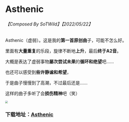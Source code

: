 # Asthenic

###### 【Composed By SoTWild】【2022/05/22】

Asthenic（虚弱）。这是我的**第一首原创曲**子，可能不怎么好。

里面有**大量重复**的乐段，旋律不断地**上升**，最后**终于A2音**。

大概是表达了虚弱事物**屡次尝试未果**的**循环和绝望**吧……

也还可以感受到**些许静谧和希望**，

于是曲子慢慢到了高潮，不过最后还是……

这样的曲子多听了会**损伤精神**吧（笑）

<img src="https://i2.imgu.cc/images/2022/05/22/CtKKr.png" style="zoom:50%;" />



### 下载地址：[Asthenic](https://github.com/SoTWild/SoTWild.github.io/raw/main/others/EndProduct/Asthenic/Asthenic.mp3)